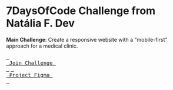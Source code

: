 <h1>7DaysOfCode Challenge from Natália F. Dev</h1>

<strong>Main Challenge</strong>: Create a responsive website with a "mobile-first" approach for a medical clinic.
<p><a href="https://7daysofcode.io/matricula/responsividade" target="_blank"><kbd> <br> Join Challenge <br> </kbd></a> <a href="https://www.figma.com/design/4OjHFmeHAgfX2JpRymOeA0/7days---Responsividade?node-id=6-622&t=AMz55I8l6Y4SIyxj-0" target="_blank"><kbd> <br> Project Figma <br> </kbd></a></p>
